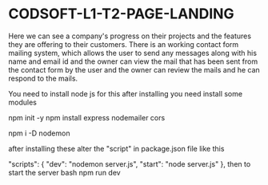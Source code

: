 # CODSOFT-L1-T2-PAGE-LANDING

Here we can see a company's progress on their projects and the features they are offering to their customers. There is an working contact form mailing system, which allows the user to send any messages along with his name and email id and the owner can view the mail that has been sent from the contact form by the user and the owner can review the mails and he can respond to the mails.

You need to install node js for this after installing you need install some modules

npm init -y
npm install express nodemailer cors 

npm i -D nodemon

after installing these 
alter the "script" in package.json file like this

  "scripts": {
    "dev": "nodemon server.js",
    "start": "node server.js"
  },
  then to start the server bash
  npm run dev
